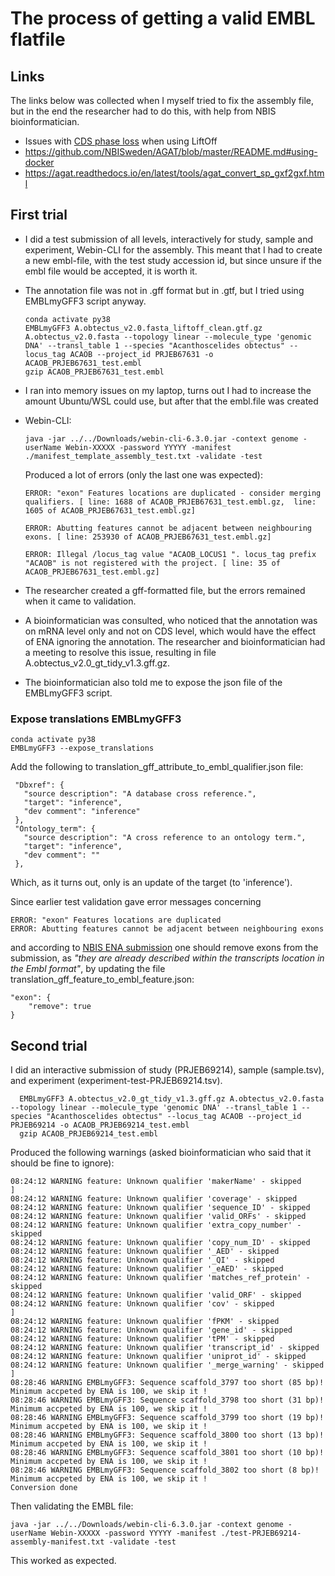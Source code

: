 # The process of getting a valid EMBL flatfile

## Links
The links below was collected when I myself tried to fix the assembly file, but in the end the researcher had to do this, with help from NBIS bioinformatician.
* Issues with [CDS phase loss](https://github.com/agshumate/Liftoff/issues/67) when using LiftOff
* <https://github.com/NBISweden/AGAT/blob/master/README.md#using-docker>
* <https://agat.readthedocs.io/en/latest/tools/agat_convert_sp_gxf2gxf.html>

## First trial

* I did a test submission of all levels, interactively for study, sample and experiment, Webin-CLI for the assembly. This meant that I had to create a new embl-file, with the test study accession id, but since unsure if the embl file would be accepted, it is worth it.
* The annotation file was not in .gff format but in .gtf, but I tried using EMBLmyGFF3 script anyway.

    ```
    conda activate py38
    EMBLmyGFF3 A.obtectus_v2.0.fasta_liftoff_clean.gtf.gz A.obtectus_v2.0.fasta --topology linear --molecule_type 'genomic DNA' --transl_table 1 --species "Acanthoscelides obtectus" --locus_tag ACAOB --project_id PRJEB67631 -o ACAOB_PRJEB67631_test.embl
    gzip ACAOB_PRJEB67631_test.embl
    ```
* I ran into memory issues on my laptop, turns out I had to increase the amount Ubuntu/WSL could use, but after that the embl.file was created

* Webin-CLI:
    ```
    java -jar ../../Downloads/webin-cli-6.3.0.jar -context genome -userName Webin-XXXXX -password YYYYY -manifest ./manifest_template_assembly_test.txt -validate -test
    ```
    Produced a lot of errors (only the last one was expected):
    ```
    ERROR: "exon" Features locations are duplicated - consider merging qualifiers. [ line: 1688 of ACAOB_PRJEB67631_test.embl.gz,  line: 1605 of ACAOB_PRJEB67631_test.embl.gz]
    ```
    ```
    ERROR: Abutting features cannot be adjacent between neighbouring exons. [ line: 253930 of ACAOB_PRJEB67631_test.embl.gz]
    ```
    ```
    ERROR: Illegal /locus_tag value "ACAOB_LOCUS1 ". locus_tag prefix "ACAOB" is not registered with the project. [ line: 35 of ACAOB_PRJEB67631_test.embl.gz]
    ```

* The researcher created a gff-formatted file, but the errors remained when it came to validation.

* A bioinformatician was consulted, who noticed that the annotation was on mRNA level only and not on CDS level, which would have the effect of ENA ignoring the annotation. The researcher and bioinformatician had a meeting to resolve this issue, resulting in file A.obtectus_v2.0_gt_tidy_v1.3.gff.gz.

* The bioinformatician also told me to expose the json file of the EMBLmyGFF3 script.

### Expose translations EMBLmyGFF3

```
conda activate py38
EMBLmyGFF3 --expose_translations
```
Add the following to translation_gff_attribute_to_embl_qualifier.json file:
```
 "Dbxref": {
   "source description": "A database cross reference.",
   "target": "inference",
   "dev comment": "inference"
 },
 "Ontology_term": {
   "source description": "A cross reference to an ontology term.",
   "target": "inference",
   "dev comment": ""
 },
```
Which, as it turns out, only is an update of the target (to 'inference').

Since earlier test validation gave error messages concerning 
```
ERROR: "exon" Features locations are duplicated
ERROR: Abutting features cannot be adjacent between neighbouring exons
```
and according to [NBIS ENA submission](https://github.com/NBISweden/annotation-cluster/wiki/ENA-submission#create-embl-file) one should remove exons from the submission, as *"they are already described within the transcripts location in the Embl format"*, by updating the file translation_gff_feature_to_embl_feature.json:

```
"exon": {
    "remove": true
}
```

## Second trial

I did an interactive submission of study (PRJEB69214), sample (sample.tsv), and experiment (experiment-test-PRJEB69214.tsv).

```
  EMBLmyGFF3 A.obtectus_v2.0_gt_tidy_v1.3.gff.gz A.obtectus_v2.0.fasta --topology linear --molecule_type 'genomic DNA' --transl_table 1 --species "Acanthoscelides obtectus" --locus_tag ACAOB --project_id PRJEB69214 -o ACAOB_PRJEB69214_test.embl
  gzip ACAOB_PRJEB69214_test.embl
```

Produced the following warnings (asked bioinformatician who said that it should be fine to ignore):
```
08:24:12 WARNING feature: Unknown qualifier 'makerName' - skipped              ]
08:24:12 WARNING feature: Unknown qualifier 'coverage' - skipped
08:24:12 WARNING feature: Unknown qualifier 'sequence_ID' - skipped
08:24:12 WARNING feature: Unknown qualifier 'valid_ORFs' - skipped
08:24:12 WARNING feature: Unknown qualifier 'extra_copy_number' - skipped
08:24:12 WARNING feature: Unknown qualifier 'copy_num_ID' - skipped
08:24:12 WARNING feature: Unknown qualifier '_AED' - skipped
08:24:12 WARNING feature: Unknown qualifier '_QI' - skipped
08:24:12 WARNING feature: Unknown qualifier '_eAED' - skipped
08:24:12 WARNING feature: Unknown qualifier 'matches_ref_protein' - skipped
08:24:12 WARNING feature: Unknown qualifier 'valid_ORF' - skipped
08:24:12 WARNING feature: Unknown qualifier 'cov' - skipped                    ]
08:24:12 WARNING feature: Unknown qualifier 'fPKM' - skipped
08:24:12 WARNING feature: Unknown qualifier 'gene_id' - skipped
08:24:12 WARNING feature: Unknown qualifier 'tPM' - skipped
08:24:12 WARNING feature: Unknown qualifier 'transcript_id' - skipped
08:24:12 WARNING feature: Unknown qualifier 'uniprot_id' - skipped
08:24:12 WARNING feature: Unknown qualifier '_merge_warning' - skipped         ]
08:28:46 WARNING EMBLmyGFF3: Sequence scaffold_3797 too short (85 bp)! Minimum accpeted by ENA is 100, we skip it !
08:28:46 WARNING EMBLmyGFF3: Sequence scaffold_3798 too short (31 bp)! Minimum accpeted by ENA is 100, we skip it !
08:28:46 WARNING EMBLmyGFF3: Sequence scaffold_3799 too short (19 bp)! Minimum accpeted by ENA is 100, we skip it !
08:28:46 WARNING EMBLmyGFF3: Sequence scaffold_3800 too short (13 bp)! Minimum accpeted by ENA is 100, we skip it !
08:28:46 WARNING EMBLmyGFF3: Sequence scaffold_3801 too short (10 bp)! Minimum accpeted by ENA is 100, we skip it !
08:28:46 WARNING EMBLmyGFF3: Sequence scaffold_3802 too short (8 bp)! Minimum accpeted by ENA is 100, we skip it !
Conversion done
```

Then validating the EMBL file:

```
java -jar ../../Downloads/webin-cli-6.3.0.jar -context genome -userName Webin-XXXXX -password YYYYY -manifest ./test-PRJEB69214-assembly-manifest.txt -validate -test
```

This worked as expected.